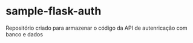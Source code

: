 # sample-flask-auth

Repositório criado para armazenar o código da API de autenricação com banco e dados